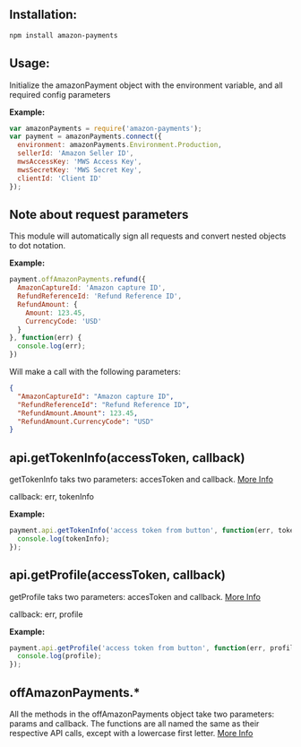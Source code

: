 ## Installation:

``` sh
npm install amazon-payments
```

## Usage:

Initialize the amazonPayment object with the environment variable, and all required config parameters

__Example:__

``` js
var amazonPayments = require('amazon-payments');
var payment = amazonPayments.connect({
  environment: amazonPayments.Environment.Production,
  sellerId: 'Amazon Seller ID',
  mwsAccessKey: 'MWS Access Key',
  mwsSecretKey: 'MWS Secret Key',
  clientId: 'Client ID'
});
```

## Note about request parameters

This module will automatically sign all requests and convert nested objects to dot notation.

__Example:__
``` js
payment.offAmazonPayments.refund({
  AmazonCaptureId: 'Amazon capture ID',
  RefundReferenceId: 'Refund Reference ID',
  RefundAmount: {
    Amount: 123.45,
    CurrencyCode: 'USD'
  }
}, function(err) {
  console.log(err);
})
```
Will make a call with the following parameters:
``` json
{
  "AmazonCaptureId": "Amazon capture ID",
  "RefundReferenceId": "Refund Reference ID",
  "RefundAmount.Amount": 123.45,
  "RefundAmount.CurrencyCode": "USD"
}
```

## api.getTokenInfo(accessToken, callback)

getTokenInfo taks two parameters: accesToken and callback. [More Info](http://docs.developer.amazonservices.com/en_US/apa_guide/APAGuide_ObtainProfile.html)

callback: err, tokenInfo

__Example:__

``` js
payment.api.getTokenInfo('access token from button', function(err, tokenInfo) {
  console.log(tokenInfo);
});
```

## api.getProfile(accessToken, callback)

getProfile taks two parameters: accesToken and callback. [More Info](http://docs.developer.amazonservices.com/en_US/apa_guide/APAGuide_ObtainProfile.html)

callback: err, profile

__Example:__

``` js
payment.api.getProfile('access token from button', function(err, profile) {
  console.log(profile);
});
```


## offAmazonPayments.*

All the methods in the offAmazonPayments object take two parameters: params and callback. 
The functions are all named the same as their respective API calls, except with a lowercase first letter.
[More Info](http://docs.developer.amazonservices.com/en_US/off_amazon_payments/OffAmazonPayments_Overview.html)
